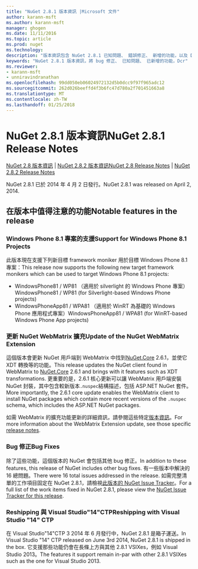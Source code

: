 ```yaml
---
title: "NuGet 2.8.1 版本資訊 |Microsoft 文件"
author: karann-msft
ms.author: karann-msft
manager: ghogen
ms.date: 11/11/2016
ms.topic: article
ms.prod: nuget
ms.technology: 
description: "版本資訊包含 NuGet 2.8.1 已知問題、 錯誤修正、 新增的功能，以及 Dcr。"
keywords: "NuGet 2.8.1 版本資訊，將 bug 修正、 已知問題、 已新增的功能，Dcr"
ms.reviewer:
- karann-msft
- unniravindranathan
ms.openlocfilehash: 99dd050eb06024972132d5b0dcc9f97f965adc12
ms.sourcegitcommit: 262d026beeffd4f3b6fc47d780a2f701451663a8
ms.translationtype: MT
ms.contentlocale: zh-TW
ms.lasthandoff: 01/25/2018
---
```

# <a name="nuget-281-release-notes"></a><span data-ttu-id="b64b6-104">NuGet 2.8.1 版本資訊</span><span class="sxs-lookup"><span data-stu-id="b64b6-104">NuGet 2.8.1 Release Notes</span></span>

<span data-ttu-id="b64b6-105">[NuGet 2.8 版本資訊](../release-notes/nuget-2.8.md) | [NuGet 2.8.2 版本資訊](../release-notes/nuget-2.8.2.md)</span><span class="sxs-lookup"><span data-stu-id="b64b6-105">[NuGet 2.8 Release Notes](../release-notes/nuget-2.8.md) | [NuGet 2.8.2 Release Notes](../release-notes/nuget-2.8.2.md)</span></span>

<span data-ttu-id="b64b6-106">NuGet 2.8.1 已於 2014 年 4 月 2 日發行。</span><span class="sxs-lookup"><span data-stu-id="b64b6-106">NuGet 2.8.1 was released on April 2, 2014.</span></span>

## <a name="notable-features-in-the-release"></a><span data-ttu-id="b64b6-107">在版本中值得注意的功能</span><span class="sxs-lookup"><span data-stu-id="b64b6-107">Notable features in the release</span></span>

### <a name="support-for-windows-phone-81-projects"></a><span data-ttu-id="b64b6-108">Windows Phone 8.1 專案的支援</span><span class="sxs-lookup"><span data-stu-id="b64b6-108">Support for Windows Phone 8.1 Projects</span></span>
<span data-ttu-id="b64b6-109">此版本現在支援下列新目標 framework moniker 用於目標 Windows Phone 8.1 專案：</span><span class="sxs-lookup"><span data-stu-id="b64b6-109">This release now supports the following new target framework monikers which can be used to target Windows Phone 8.1 projects:</span></span>

* <span data-ttu-id="b64b6-110">WindowsPhone81 / WP81 （適用於 silverlight 的 Windows Phone 專案）</span><span class="sxs-lookup"><span data-stu-id="b64b6-110">WindowsPhone81 / WP81 (for Silverlight-based Windows Phone projects)</span></span>
* <span data-ttu-id="b64b6-111">WindowsPhoneApp81 / WPA81 （適用於 WinRT 為基礎的 Windows Phone 應用程式專案）</span><span class="sxs-lookup"><span data-stu-id="b64b6-111">WindowsPhoneApp81 / WPA81 (for WinRT-based Windows Phone App projects)</span></span>

### <a name="update-of-the-nuget-webmatrix-extension"></a><span data-ttu-id="b64b6-112">更新 NuGet WebMatrix 擴充</span><span class="sxs-lookup"><span data-stu-id="b64b6-112">Update of the NuGet WebMatrix Extension</span></span>
<span data-ttu-id="b64b6-113">這個版本會更新 NuGet 用戶端到 WebMatrix 中找到[NuGet.Core](https://www.nuget.org/packages/Nuget.Core/2.6.1) 2.6.1，並使它 XDT 轉換等的功能。</span><span class="sxs-lookup"><span data-stu-id="b64b6-113">This release updates the NuGet client found in WebMatrix to [NuGet.Core](https://www.nuget.org/packages/Nuget.Core/2.6.1) 2.6.1 and brings with it features such as XDT transformations.</span></span> <span data-ttu-id="b64b6-114">更重要的是，2.6.1 核心更新可以讓 WebMatrix 用戶端安裝 NuGet 封裝，其中包含較新版本`.nuspec`結構描述，包括 ASP.NET NuGet 套件。</span><span class="sxs-lookup"><span data-stu-id="b64b6-114">More importantly, the 2.6.1 core update enables the WebMatrix client to install NuGet packages which contain more recent versions of the `.nuspec` schema, which includes the ASP.NET NuGet packages.</span></span>

<span data-ttu-id="b64b6-115">如需 WebMatrix 的擴充功能更新的詳細資訊，請參閱這些特定[版本資訊](../release-notes/nuget-2.6.1-for-WebMatrix.md)。</span><span class="sxs-lookup"><span data-stu-id="b64b6-115">For more information about the WebMatrix Extension update, see those specific [release notes](../release-notes/nuget-2.6.1-for-WebMatrix.md).</span></span>

### <a name="bug-fixes"></a><span data-ttu-id="b64b6-116">Bug 修正</span><span class="sxs-lookup"><span data-stu-id="b64b6-116">Bug Fixes</span></span>
<span data-ttu-id="b64b6-117">除了這些功能，這個版本的 NuGet 會包括其他 bug 修正。</span><span class="sxs-lookup"><span data-stu-id="b64b6-117">In addition to these features, this release of NuGet includes other bug fixes.</span></span> <span data-ttu-id="b64b6-118">有一些版本中解決的 16 總問題。</span><span class="sxs-lookup"><span data-stu-id="b64b6-118">There were 16 total issues addressed in the release.</span></span> <span data-ttu-id="b64b6-119">如需完整清單的工作項目固定在 NuGet 2.8.1，請檢視[此版本的 NuGet Issue Tracker](https://nuget.codeplex.com/workitem/list/advanced?keyword=&status=All&type=All&priority=All&release=NuGet%202.8.1&assignedTo=All&component=All&sortField=LastUpdatedDate&sortDirection=Descending&page=0&reasonClosed=All)。</span><span class="sxs-lookup"><span data-stu-id="b64b6-119">For a full list of the work items fixed in NuGet 2.8.1, please view the [NuGet Issue Tracker for this release](https://nuget.codeplex.com/workitem/list/advanced?keyword=&status=All&type=All&priority=All&release=NuGet%202.8.1&assignedTo=All&component=All&sortField=LastUpdatedDate&sortDirection=Descending&page=0&reasonClosed=All).</span></span>

### <a name="reshipping-with-visual-studio-14-ctp"></a><span data-ttu-id="b64b6-120">Reshipping 與 Visual Studio"14"CTP</span><span class="sxs-lookup"><span data-stu-id="b64b6-120">Reshipping with Visual Studio "14" CTP</span></span>
<span data-ttu-id="b64b6-121">在 Visual Studio"14"CTP 3 2014 年 6 月發行中，NuGet 2.8.1 是箱子運送。</span><span class="sxs-lookup"><span data-stu-id="b64b6-121">In Visual Studio "14" CTP released on June 3rd 2014, NuGet 2.8.1 is shipped in the box.</span></span> <span data-ttu-id="b64b6-122">它支援那些功能仍會在長條上方與其他 2.8.1 VSIXes，例如 Visual Studio 2013。</span><span class="sxs-lookup"><span data-stu-id="b64b6-122">The features it support remain in-par with other 2.8.1 VSIXes such as the one for Visual Studio 2013.</span></span>

